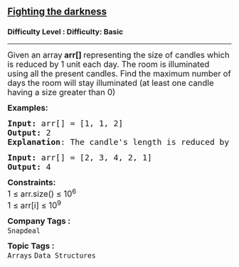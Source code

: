 <h2><a href="https://www.geeksforgeeks.org/problems/fighting-the-darkness3949/1?page=1&sortBy=difficulty">Fighting the darkness</a></h2><h3>Difficulty Level : Difficulty: Basic</h3><hr><div class="problems_problem_content__Xm_eO"><p><span style="font-size: 18px;">Given an array<strong> arr[]</strong><strong>&nbsp;</strong>representing the size of candles which is reduced by 1 unit each day. The room is illuminated using all the present candles. Find the maximum number of days the room will stay </span><span style="font-size: 18px;">illuminated (at least one candle having a size greater than 0)<br></span></p>
<p><span style="font-size: 18px;"><strong>Examples:</strong></span></p>
<pre><span style="font-size: 18px;"><strong>Input: </strong>arr[] = [1, 1, 2] 
<strong>Output:</strong> 2
<strong>Explanation</strong>: The candle's length is reduced by 1 in first day. So, at the end of day 1: Sizes would be [0 0 1], So, at end of second day: Sizes would be [0 0 0]. This means the room was illuminated for 2 days.</span></pre>
<pre><span style="font-size: 18px;"><strong>Input: </strong>arr[] = [2, 3, 4, 2, 1] 
<strong>Output:</strong> 4
</span></pre>
<p><span style="font-size: 18px;"><strong>Constraints:<br></strong></span><span style="font-size: 18px;">1 ≤ arr.size() ≤ 10<sup>6</sup><br>1 ≤ arr[i] ≤ 10<sup>9</sup></span></p></div><p><span style=font-size:18px><strong>Company Tags : </strong><br><code>Snapdeal</code>&nbsp;<br><p><span style=font-size:18px><strong>Topic Tags : </strong><br><code>Arrays</code>&nbsp;<code>Data Structures</code>&nbsp;